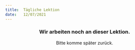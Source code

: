 ```yaml
---
title:  Tägliche Lektion
date:   12/07/2021
---
```


### <center>Wir arbeiten noch an dieser Lektion.</center>
<center>Bitte komme später zurück.</center>